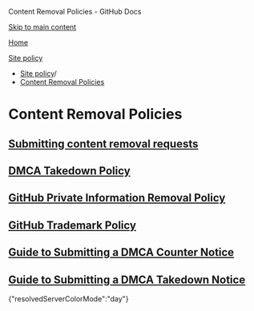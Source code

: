 Content Removal Policies - GitHub Docs

[Skip to main content](#main-content)

[Home](/ko)

[Site policy](/ko/site-policy)

* [Site policy](/ko/site-policy)/
* [Content Removal Policies](/ko/site-policy/content-removal-policies)

Content Removal Policies
==========

[Submitting content removal requests](/ko/site-policy/content-removal-policies/submitting-content-removal-requests)
----------

[DMCA Takedown Policy](/ko/site-policy/content-removal-policies/dmca-takedown-policy)
----------

[GitHub Private Information Removal Policy](/ko/site-policy/content-removal-policies/github-private-information-removal-policy)
----------

[GitHub Trademark Policy](/ko/site-policy/content-removal-policies/github-trademark-policy)
----------

[Guide to Submitting a DMCA Counter Notice](/ko/site-policy/content-removal-policies/guide-to-submitting-a-dmca-counter-notice)
----------

[Guide to Submitting a DMCA Takedown Notice](/ko/site-policy/content-removal-policies/guide-to-submitting-a-dmca-takedown-notice)
----------

{"resolvedServerColorMode":"day"}
